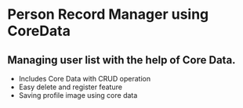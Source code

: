 # Person Record Manager using CoreData

## Managing user list with the help of Core Data.
+ Includes Core Data with CRUD operation
+ Easy delete and register feature
+ Saving profile image using core data
